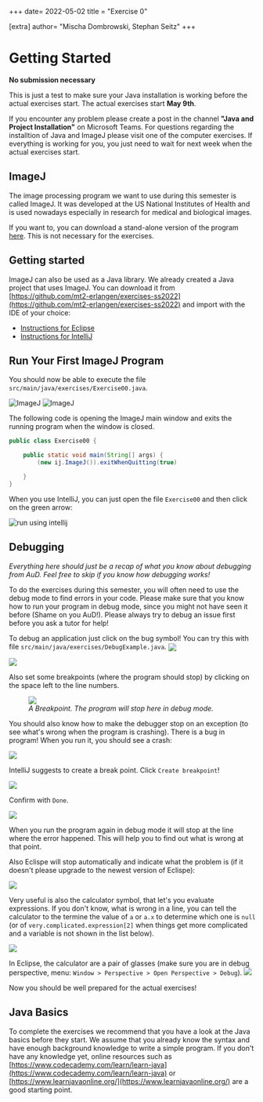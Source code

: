 +++
date= 2022-05-02
title = "Exercise 0"

[extra]
author= "Mischa Dombrowski, Stephan Seitz"
+++


# Getting Started

**No submission necessary**


This is just a test to make sure your Java installation is working before the actual exercises start.
The actual exercises start **May 9th**.

If you encounter any problem please create a post in the channel **"Java and Project Installation"** on Microsoft Teams.
For questions regarding the installtion of Java and ImageJ please visit one of the computer exercises.
If everything is working for you, you just need to wait for next week when the actual exercises start.

## ImageJ

The image processing program we want to use during this semester is called ImageJ.
It was developed at the US National Institutes of Health and is used nowadays especially in research 
for medical and biological images.

If you want to, you can download a stand-alone version of the program [here](https://fiji.sc/).
This is not necessary for the exercises.

## Getting started

ImageJ can also be used as a Java library.
We already created a Java project that uses ImageJ.
You can download it from [https://github.com/mt2-erlangen/exercises-ss2022](https://github.com/mt2-erlangen/exercises-ss2022)
and import with the IDE of your choice:


 - [Instructions for Eclipse](../import_eclipse)
 - [Instructions for IntelliJ](../import_intellij)


## Run Your First ImageJ Program

You should now be able to execute the file `src/main/java/exercises/Exercise00.java`.

![ImageJ](../import_eclipse/run.png)
![ImageJ](../import_eclipse/imagej.png)

The following code is opening the ImageJ main window and exits the running program when the window is closed.

```java
public class Exercise00 {

    public static void main(String[] args) {
        (new ij.ImageJ()).exitWhenQuitting(true)

    }
}
```

 When you use IntelliJ, you can just open the file `Exercise00` and then click on the green
 arrow:

 ![run using intellij](../run_intellij.png)

## Debugging

<i>Everything here should just be a recap of what you know about debugging from AuD. Feel free to skip if you know how debugging works!</i>

To do the exercises during this semester, you will often need to use the debug mode to find errors in your code.
Please make sure that you know how to run your program in debug mode, since you might not have seen it before (Shame on you AuD!).
Please always try to debug an issue first before you ask a tutor for help!

To debug an application just click on the bug symbol! You can try this with file `src/main/java/exercises/DebugExample.java`.
<img align="center" src="../debug_intellj.png" ></td>

<img align="center" src="../debug_eclipse.png" ></td>

Also set some breakpoints (where the program should stop) by clicking on the space left to the line numbers.

<figure>
<img align="center" src="../eclipse_breakpoint.png" ></td>
<figcaption><i>A Breakpoint. The program will stop here in debug mode.</i></figcaption>
</figure>


You should also know how to make the debugger stop on an exception (to see what's wrong when the program is crashing).
There is a bug in program! When you run it, you should see a crash:

![](../exception_breakpoint_intellj.png)

IntelliJ suggests to create a break point. Click `Create breakpoint`!

![](../exception_breakpoint_intellij2.png)

Confirm with `Done`.

![](../exception_breakpoint_intellij3.png)

When you run the program again in debug mode it will stop at the line where the error happened.
This will help you to find out what is wrong at that point.

Also Eclispe will stop automatically and indicate what the problem is (if it doesn't please upgrade to the newest version of Eclispe):

![](../exception_breakpoint_eclipse.png)

Very useful is also the calculator symbol, that let's you evaluate expressions.
If you don't know, what is wrong in a line, you can tell the calculator to the termine the value of `a` or `a.x` to determine which one
is `null` (or of `very.complicated.expression[2]` when things get more complicated and a variable is not shown in the list below).

![](../intellij_calculator.png)

In Eclipse, the calculator are a pair of glasses (make sure you are in debug perspective, menu: `Window > Perspective > Open Perspective > Debug`).
![](../eclipse_watches.png)

Now you should be well prepared for the actual exercises!

## Java Basics

To complete the exercises we recommend that you have a look at the Java basics before they start. We assume that you already know the syntax and have enough background knowledge to write a simple program. If you don't have any knowledge yet, online resources such as [https://www.codecademy.com/learn/learn-java](https://www.codecademy.com/learn/learn-java) or [https://www.learnjavaonline.org/](https://www.learnjavaonline.org/) are a good starting point. 


